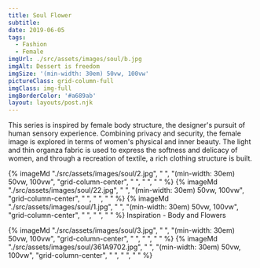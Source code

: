 ```yaml
---
title: Soul Flower
subtitle:
date: 2019-06-05
tags:
  - Fashion
  - Female
imgUrl: ./src/assets/images/soul/b.jpg
imgAlt: Dessert is freedom
imgSize: '(min-width: 30em) 50vw, 100vw'
pictureClass: grid-column-full
imgClass: img-full
imgBorderColor: '#a689ab'
layout: layouts/post.njk
---
```


This series is inspired by female body structure, the designer's pursuit of human sensory experience. Combining privacy and security, the female image is explored in terms of women's physical and inner beauty. The light and thin organza fabric is used to express the softness and delicacy of women, and through a recreation of textile, a rich clothing structure is built.

{% imageMd "./src/assets/images/soul/2.jpg", " ", "(min-width: 30em) 50vw, 100vw", "grid-column-center", " ", " ", " " %}
{% imageMd "./src/assets/images/soul/22.jpg", " ", "(min-width: 30em) 50vw, 100vw", "grid-column-center", " ", " ", " " %}
{% imageMd "./src/assets/images/soul/1.jpg", " ", "(min-width: 30em) 50vw, 100vw", "grid-column-center", " ", " ", " " %}
Inspiration - Body and Flowers

{% imageMd "./src/assets/images/soul/3.jpg", " ", "(min-width: 30em) 50vw, 100vw", "grid-column-center", " ", " ", " " %}
{% imageMd "./src/assets/images/soul/361A9702.jpg", " ", "(min-width: 30em) 50vw, 100vw", "grid-column-center", " ", " ", " " %}
